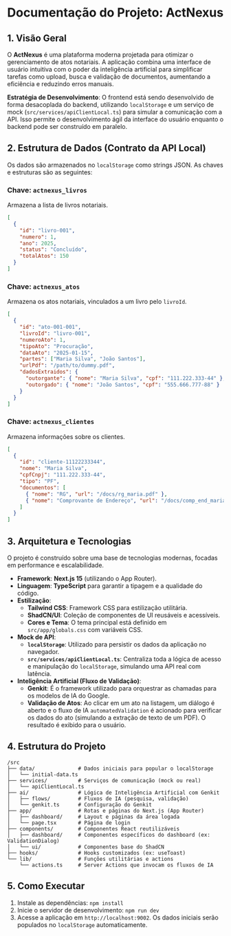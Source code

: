 # Documentação do Projeto: ActNexus

## 1. Visão Geral

O **ActNexus** é uma plataforma moderna projetada para otimizar o gerenciamento de atos notariais. A aplicação combina uma interface de usuário intuitiva com o poder da inteligência artificial para simplificar tarefas como upload, busca e validação de documentos, aumentando a eficiência e reduzindo erros manuais.

**Estratégia de Desenvolvimento**: O frontend está sendo desenvolvido de forma desacoplada do backend, utilizando `localStorage` e um serviço de mock (`src/services/apiClientLocal.ts`) para simular a comunicação com a API. Isso permite o desenvolvimento ágil da interface do usuário enquanto o backend pode ser construído em paralelo.

## 2. Estrutura de Dados (Contrato da API Local)

Os dados são armazenados no `localStorage` como strings JSON. As chaves e estruturas são as seguintes:

### Chave: `actnexus_livros`
Armazena a lista de livros notariais.

```json
[
  {
    "id": "livro-001",
    "numero": 1,
    "ano": 2025,
    "status": "Concluído",
    "totalAtos": 150
  }
]
```

### Chave: `actnexus_atos`
Armazena os atos notariais, vinculados a um livro pelo `livroId`.

```json
[
  {
    "id": "ato-001-001",
    "livroId": "livro-001",
    "numeroAto": 1,
    "tipoAto": "Procuração",
    "dataAto": "2025-01-15",
    "partes": ["Maria Silva", "João Santos"],
    "urlPdf": "/path/to/dummy.pdf",
    "dadosExtraidos": {
      "outorgante": { "nome": "Maria Silva", "cpf": "111.222.333-44" },
      "outorgado": { "nome": "João Santos", "cpf": "555.666.777-88" }
    }
  }
]
```

### Chave: `actnexus_clientes`
Armazena informações sobre os clientes.

```json
[
  {
    "id": "cliente-11122233344",
    "nome": "Maria Silva",
    "cpfCnpj": "111.222.333-44",
    "tipo": "PF",
    "documentos": [
      { "nome": "RG", "url": "/docs/rg_maria.pdf" },
      { "nome": "Comprovante de Endereço", "url": "/docs/comp_end_maria.pdf" }
    ]
  }
]
```

## 3. Arquitetura e Tecnologias

O projeto é construído sobre uma base de tecnologias modernas, focadas em performance e escalabilidade.

- **Framework**: **Next.js 15** (utilizando o App Router).
- **Linguagem**: **TypeScript** para garantir a tipagem e a qualidade do código.
- **Estilização**:
  - **Tailwind CSS**: Framework CSS para estilização utilitária.
  - **ShadCN/UI**: Coleção de componentes de UI reusáveis e acessíveis.
  - **Cores e Tema**: O tema principal está definido em `src/app/globals.css` com variáveis CSS.
- **Mock de API**:
  - **`localStorage`**: Utilizado para persistir os dados da aplicação no navegador.
  - **`src/services/apiClientLocal.ts`**: Centraliza toda a lógica de acesso e manipulação do `localStorage`, simulando uma API real com latência.
- **Inteligência Artificial (Fluxo de Validação)**:
  - **Genkit**: É o framework utilizado para orquestrar as chamadas para os modelos de IA do Google.
  - **Validação de Atos**: Ao clicar em um ato na listagem, um diálogo é aberto e o fluxo de IA `automatedValidation` é acionado para verificar os dados do ato (simulando a extração de texto de um PDF). O resultado é exibido para o usuário.

## 4. Estrutura do Projeto

```
/src
├── data/              # Dados iniciais para popular o localStorage
│   └── initial-data.ts
├── services/          # Serviços de comunicação (mock ou real)
│   └── apiClientLocal.ts
├── ai/                # Lógica de Inteligência Artificial com Genkit
│   ├── flows/         # Fluxos de IA (pesquisa, validação)
│   └── genkit.ts      # Configuração do Genkit
├── app/               # Rotas e páginas do Next.js (App Router)
│   ├── dashboard/     # Layout e páginas da área logada
│   └── page.tsx       # Página de login
├── components/        # Componentes React reutilizáveis
│   ├── dashboard/     # Componentes específicos do dashboard (ex: ValidationDialog)
│   └── ui/            # Componentes base do ShadCN
├── hooks/             # Hooks customizados (ex: useToast)
└── lib/               # Funções utilitárias e actions
    └── actions.ts     # Server Actions que invocam os fluxos de IA
```

## 5. Como Executar

1. Instale as dependências: `npm install`
2. Inicie o servidor de desenvolvimento: `npm run dev`
3. Acesse a aplicação em `http://localhost:9002`. Os dados iniciais serão populados no `localStorage` automaticamente.
